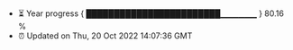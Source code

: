 - ⏳ Year progress { ████████████████████████▁▁▁▁▁▁ } 80.16 %
- ⏰ Updated on Thu, 20 Oct 2022 14:07:36 GMT

